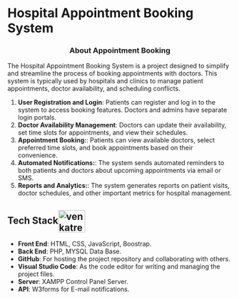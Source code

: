 <h1 align="left">Hospital Appointment Booking System</h1>

<h3 align="center">About Appointment Booking</h3>

<p>The Hospital Appointment Booking System is a project designed to simplify and streamline the process of booking appointments with doctors. This system is typically used by hospitals and clinics to manage patient appointments, doctor availability, and scheduling conflicts.</p>

1. **User Registration and Login**: Patients can register and log in to the system to access booking features. Doctors and admins have separate login portals.
2. **Doctor Availability Management**: Doctors can update their availability, set time slots for appointments, and view their schedules.
3. **Appointment Booking:**: Patients can view available doctors, select preferred time slots, and book appointments based on their convenience.
4. **Automated Notifications:**: The system sends automated reminders to both patients and doctors about upcoming appointments via email or SMS.
5. **Reports and Analytics:**: The system generates reports on patient visits, doctor schedules, and other important metrics for hospital management.

<h2 align="left">Tech Stack<img align="center" src="https://www.svgrepo.com/show/408381/stack-apps-layers.svg" alt="venkatreddy" height="50" width="60" /></h2>

- **Front End**: HTML, CSS, JavaScript, Boostrap.
- **Back End**: PHP, MYSQL Data Base.
- **GitHub**: For hosting the project repository and collaborating with others.
- **Visual Studio Code**: As the code editor for writing and managing the project files.
- **Server**: XAMPP Control Panel Server.
- **API**: W3forms for E-mail notifications.
